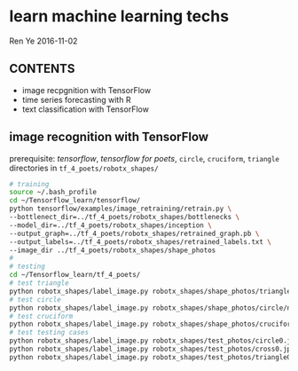learn machine learning techs
============================
Ren Ye 2016-11-02

## CONTENTS ##
+ image recpgnition with TensorFlow
+ time series forecasting with R
+ text classification with TensorFlow

## image recognition with TensorFlow ##
prerequisite: *tensorflow*, *tensorflow for poets*, `circle`, `cruciform`, `triangle` directories in `tf_4_poets/robotx_shapes/`

```bash
# training
source ~/.bash_profile
cd ~/Tensorflow_learn/tensorflow/
python tensorflow/examples/image_retraining/retrain.py \
--bottlenect_dir=../tf_4_poets/robotx_shapes/bottlenecks \
--model_dir=../tf_4_poets/robotx_shapes/inception \
--output_graph=../tf_4_poets/robotx_shapes/retrained_graph.pb \
--output_labels=../tf_4_poets/robotx_shapes/retrained_labels.txt \
--image_dir ../tf_4_poets/robotx_shapes/shape_photos
#
# testing
cd ~/Tensorflow_learn/tf_4_poets/
# test triangle
python robotx_shapes/label_image.py robotx_shapes/shape_photos/triangle/n13879816_14.JPEG
# test circle
python robotx_shapes/label_image.py robotx_shapes/shape_photos/circle/n03032811_27724.JPEG
# test cruciform
python robotx_shapes/label_image.py robotx_shapes/shape_photos/cruciform/n03135532_15488.JPEG
# test testing cases
python robotx_shapes/label_image.py robotx_shapes/test_photos/circle0.jpg
python robotx_shapes/label_image.py robotx_shapes/test_photos/cross0.jpg
python robotx_shapes/label_image.py robotx_shapes/test_photos/triangle0.jpg
```
